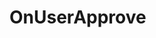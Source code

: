 <Badge type="danger" text="Carbon Compatible"/><Badge type="warning" text="Oxide Compatible"/>
# OnUserApprove
